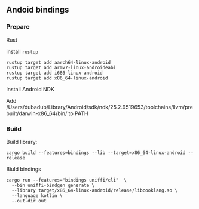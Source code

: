 
## Andoid bindings


### Prepare

Rust

install `rustup`

    rustup target add aarch64-linux-android
    rustup target add armv7-linux-androideabi
    rustup target add i686-linux-android
    rustup target add x86_64-linux-android

Install Android NDK


Add /Users/dubadub/Library/Android/sdk/ndk/25.2.9519653/toolchains/llvm/prebuilt/darwin-x86_64/bin/ to PATH

### Build

Build library:

    cargo build --features=bindings --lib --target=x86_64-linux-android --release

Biuld bindings

    cargo run --features="bindings uniffi/cli"  \
      --bin uniffi-bindgen generate \
      --library target/x86_64-linux-android/release/libcooklang.so \
      --language kotlin \
      --out-dir out